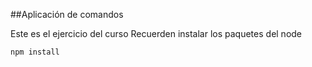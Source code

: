 ##Aplicación de comandos   

Este es el ejercicio del curso
Recuerden instalar los paquetes del node

```
npm install

```

